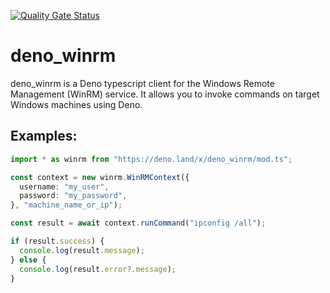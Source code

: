 [![Quality Gate Status](https://sonarcloud.io/api/project_badges/measure?project=fakoua_deno_winrm&metric=alert_status)](https://sonarcloud.io/summary/new_code?id=fakoua_deno_winrm)
# deno_winrm
deno_winrm is a Deno typescript client for the Windows Remote Management (WinRM) service. It allows you to invoke commands on target Windows machines using Deno.

## Examples:

```ts
import * as winrm from "https://deno.land/x/deno_winrm/mod.ts";

const context = new winrm.WinRMContext({
  username: "my_user",
  password: "my_password",
}, "machine_name_or_ip");

const result = await context.runCommand("ipconfig /all");

if (result.success) {
  console.log(result.message);
} else {
  console.log(result.error?.message);
}

```
